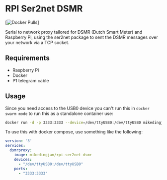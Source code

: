 RPI Ser2net DSMR
================

[![Docker Pulls](https://img.shields.io/docker/pulls/mikedingjan/rpi-ser2net-dsmr.svg)]

Serial to network proxy tailored for DSMR (Dutch Smart Meter) and Raspberry Pi,
using the ser2net package to sent the DSMR messages over your network via a TCP
socket.


Requirements
------------

 - Raspberry Pi
 - Docker
 - P1 telegram cable


Usage
-----

Since you need access to the USB0 device you can't run this in ``docker swarm
mode`` to run this as a standalone container use:

```bash
docker run -d -p 3333:3333 --device=/dev/ttyUSB0:/dev/ttyUSB0 mikedingjan/rpi-ser2net-dsmr
```

To use this with docker compose, use something like the following:

```yaml
version: '3'
services:
  dsmrproxy:
    image: mikedingjan/rpi-ser2net-dsmr
    devices:
      - "/dev/ttyUSB0:/dev/ttyUSB0"
    ports:
      - "3333:3333"
```
